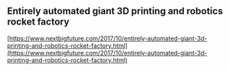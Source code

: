 ## Entirely automated giant 3D printing and robotics rocket factory
  
  [https://www.nextbigfuture.com/2017/10/entirely-automated-giant-3d-printing-and-robotics-rocket-factory.html](https://www.nextbigfuture.com/2017/10/entirely-automated-giant-3d-printing-and-robotics-rocket-factory.html)